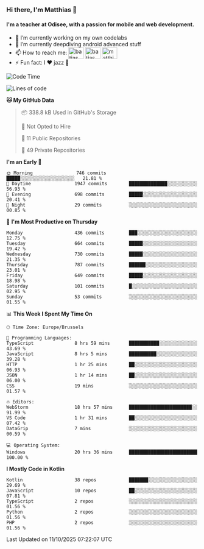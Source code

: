 ### Hi there, I'm Matthias 👋

#### I'm a teacher at Odisee, with a passion for mobile and web development.

- 🔭 I’m currently working on my own codelabs
- 🌱 I’m currently deepdiving android advanced stuff
- 📫 How to reach me: <a href="https://dev.to/batjas" target="_blank"><img align="center" src="https://raw.githubusercontent.com/rahuldkjain/github-profile-readme-generator/master/src/images/icons/Social/devto.svg" alt="batjas" height="30" width="40" /></a>
<a href="https://twitter.com/batjas" target="_blank"><img align="center" src="https://raw.githubusercontent.com/rahuldkjain/github-profile-readme-generator/master/src/images/icons/Social/twitter.svg" alt="batjas" height="30" width="40" /></a>
<a href="https://linkedin.com/in/matthiasdruwé" target="_blank"><img align="center" src="https://raw.githubusercontent.com/rahuldkjain/github-profile-readme-generator/master/src/images/icons/Social/linked-in-alt.svg" alt="matthiasdruwé" height="30" width="40" /></a>
- ⚡ Fun fact: I ❤ jazz 🎷


<!--START_SECTION:waka-->
![Code Time](http://img.shields.io/badge/Code%20Time-1%2C512%20hrs%2023%20mins-blue)

![Lines of code](https://img.shields.io/badge/From%20Hello%20World%20I%27ve%20Written-8.5%20million%20lines%20of%20code-blue)

**🐱 My GitHub Data** 

> 📦 338.8 kB Used in GitHub's Storage 
 > 
> 🚫 Not Opted to Hire
 > 
> 📜 11 Public Repositories 
 > 
> 🔑 49 Private Repositories 
 > 
**I'm an Early 🐤** 

```text
🌞 Morning                746 commits         █████░░░░░░░░░░░░░░░░░░░░   21.81 % 
🌆 Daytime                1947 commits        ██████████████░░░░░░░░░░░   56.93 % 
🌃 Evening                698 commits         █████░░░░░░░░░░░░░░░░░░░░   20.41 % 
🌙 Night                  29 commits          ░░░░░░░░░░░░░░░░░░░░░░░░░   00.85 % 
```
📅 **I'm Most Productive on Thursday** 

```text
Monday                   436 commits         ███░░░░░░░░░░░░░░░░░░░░░░   12.75 % 
Tuesday                  664 commits         █████░░░░░░░░░░░░░░░░░░░░   19.42 % 
Wednesday                730 commits         █████░░░░░░░░░░░░░░░░░░░░   21.35 % 
Thursday                 787 commits         ██████░░░░░░░░░░░░░░░░░░░   23.01 % 
Friday                   649 commits         █████░░░░░░░░░░░░░░░░░░░░   18.98 % 
Saturday                 101 commits         █░░░░░░░░░░░░░░░░░░░░░░░░   02.95 % 
Sunday                   53 commits          ░░░░░░░░░░░░░░░░░░░░░░░░░   01.55 % 
```


📊 **This Week I Spent My Time On** 

```text
🕑︎ Time Zone: Europe/Brussels

💬 Programming Languages: 
TypeScript               8 hrs 59 mins       ███████████░░░░░░░░░░░░░░   43.69 % 
JavaScript               8 hrs 5 mins        ██████████░░░░░░░░░░░░░░░   39.28 % 
HTTP                     1 hr 25 mins        ██░░░░░░░░░░░░░░░░░░░░░░░   06.93 % 
JSON                     1 hr 14 mins        ██░░░░░░░░░░░░░░░░░░░░░░░   06.00 % 
CSS                      19 mins             ░░░░░░░░░░░░░░░░░░░░░░░░░   01.57 % 

🔥 Editors: 
WebStorm                 18 hrs 57 mins      ███████████████████████░░   91.99 % 
VS Code                  1 hr 31 mins        ██░░░░░░░░░░░░░░░░░░░░░░░   07.42 % 
DataGrip                 7 mins              ░░░░░░░░░░░░░░░░░░░░░░░░░   00.59 % 

💻 Operating System: 
Windows                  20 hrs 36 mins      █████████████████████████   100.00 % 
```

**I Mostly Code in Kotlin** 

```text
Kotlin                   38 repos            ███████░░░░░░░░░░░░░░░░░░   29.69 % 
JavaScript               10 repos            ██░░░░░░░░░░░░░░░░░░░░░░░   07.81 % 
TypeScript               2 repos             ░░░░░░░░░░░░░░░░░░░░░░░░░   01.56 % 
Python                   2 repos             ░░░░░░░░░░░░░░░░░░░░░░░░░   01.56 % 
PHP                      2 repos             ░░░░░░░░░░░░░░░░░░░░░░░░░   01.56 % 
```




 Last Updated on 11/10/2025 07:22:07 UTC
<!--END_SECTION:waka-->
